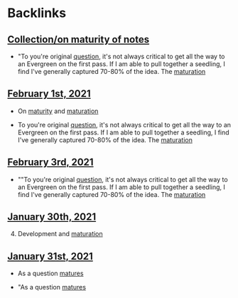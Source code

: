
# Backlinks
## [Collection/on maturity of notes](<Collection/on maturity of notes.md>)
- "To you're original [question](((vc2Px8TdX))), it's not always critical to get all the way to an Evergreen on the first pass. If I am able to pull together a seedling, I find I've generally captured 70-80% of the idea. The [maturation](<maturation.md>)

## [February 1st, 2021](<February 1st, 2021.md>)
- On [maturity](<maturity.md>) and [maturation](<maturation.md>)

- To you're original [question](((vc2Px8TdX))), it's not always critical to get all the way to an Evergreen on the first pass. If I am able to pull together a seedling, I find I've generally captured 70-80% of the idea. The [maturation](<maturation.md>)

## [February 3rd, 2021](<February 3rd, 2021.md>)
- ""To you're original [question](((vc2Px8TdX))), it's not always critical to get all the way to an Evergreen on the first pass. If I am able to pull together a seedling, I find I've generally captured 70-80% of the idea. The [maturation](<maturation.md>)

## [January 30th, 2021](<January 30th, 2021.md>)
4. Development and [maturation](<maturation.md>)

## [January 31st, 2021](<January 31st, 2021.md>)
- As a question [matures]([maturation](<maturation.md>))

- "As a question [matures]([maturation](<maturation.md>))

